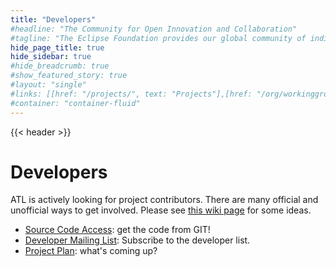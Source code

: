 ```yaml
---
title: "Developers"
#headline: "The Community for Open Innovation and Collaboration"
#tagline: "The Eclipse Foundation provides our global community of individuals and organizations with a mature, scalable, and business-friendly environment for open source software collaboration and innovation."
hide_page_title: true
hide_sidebar: true
#hide_breadcrumb: true
#show_featured_story: true
#layout: "single"
#links: [[href: "/projects/", text: "Projects"],[href: "/org/workinggroups/", text: "Working Group"],[href: "/membership/", text: "Members"],[href: "/org/value", text: "Business Value"]]
#container: "container-fluid"
---
```


{{< header >}}

# Developers

ATL is actively looking for project contributors. There are many official and unofficial ways to get involved. Please see [this wiki page](https://github.com/eclipse-atl/atl/wiki) for some ideas.

  * [Source Code Access](https://github.com/eclipse-atl/atl): get the code from GIT!
  * [Developer Mailing List](https://dev.eclipse.org/mailman/listinfo/m2m-atl-dev): Subscribe to the developer list.
  * [Project Plan](https://www.eclipse.org/projects/project-plan.php?projectid=modeling.mmt.atl): what's coming up?
